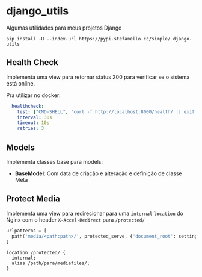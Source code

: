 # django_utils

Algumas utilidades para meus projetos Django

```shell
pip install -U --index-url https://pypi.stefanello.cc/simple/ django-utils
```

## Health Check

Implementa uma view para retornar status 200 para verificar se o sistema está online.

Pra utilizar no docker:

```yml
  healthcheck:
    test: ["CMD-SHELL", "curl -f http://localhost:8000/health/ || exit 1"]
    interval: 30s
    timeout: 10s
    retries: 3
```

## Models

Implementa classes base para models:

- **BaseModel**: Com data de criação e alteração e definição de classe Meta

## Protect Media

Implementa uma view para redirecionar para uma `internal` `location` do Nginx com o header `X-Accel-Redirect` para `/protected/`

```py
urlpatterns = [
  path('media/<path:path>/', protected_serve, {'document_root': settings.MEDIA_ROOT}),
]
```

```nginx
location /protected/ {
  internal;
  alias /path/para/mediafiles/;
}
```